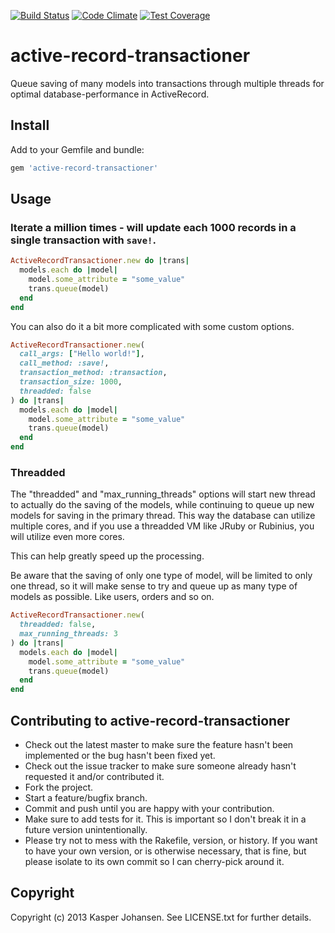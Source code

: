 [![Build Status](https://api.shippable.com/projects/540e7b993479c5ea8f9ec1f2/badge?branchName=master)](https://app.shippable.com/projects/540e7b993479c5ea8f9ec1f2/builds/latest)
[![Code Climate](https://codeclimate.com/github/kaspernj/active-record-transactioner/badges/gpa.svg)](https://codeclimate.com/github/kaspernj/active-record-transactioner)
[![Test Coverage](https://codeclimate.com/github/kaspernj/active-record-transactioner/badges/coverage.svg)](https://codeclimate.com/github/kaspernj/active-record-transactioner)

# active-record-transactioner

Queue saving of many models into transactions through multiple threads for optimal database-performance in ActiveRecord.

## Install

Add to your Gemfile and bundle:
```ruby
gem 'active-record-transactioner'
```

## Usage

### Iterate a million times - will update each 1000 records in a single transaction with `save!`.
```ruby
ActiveRecordTransactioner.new do |trans|
  models.each do |model|
    model.some_attribute = "some_value"
    trans.queue(model)
  end
end
```

You can also do it a bit more complicated with some custom options.
```ruby
ActiveRecordTransactioner.new(
  call_args: ["Hello world!"],
  call_method: :save!,
  transaction_method: :transaction,
  transaction_size: 1000,
  threadded: false
) do |trans|
  models.each do |model|
    model.some_attribute = "some_value"
    trans.queue(model)
  end
end
```

### Threadded

The "threadded" and "max_running_threads" options will start new thread to actually do the saving of the models, while continuing to queue up new models for saving in the primary thread. This way the database can utilize multiple cores, and if you use a threadded VM like JRuby or Rubinius, you will utilize even more cores.

This can help greatly speed up the processing.

Be aware that the saving of only one type of model, will be limited to only one thread, so it will make sense to try and queue up as many type of models as possible. Like users, orders and so on.

```ruby
ActiveRecordTransactioner.new(
  threadded: false,
  max_running_threads: 3
) do |trans|
  models.each do |model|
    model.some_attribute = "some_value"
    trans.queue(model)
  end
end
```

## Contributing to active-record-transactioner
 
* Check out the latest master to make sure the feature hasn't been implemented or the bug hasn't been fixed yet.
* Check out the issue tracker to make sure someone already hasn't requested it and/or contributed it.
* Fork the project.
* Start a feature/bugfix branch.
* Commit and push until you are happy with your contribution.
* Make sure to add tests for it. This is important so I don't break it in a future version unintentionally.
* Please try not to mess with the Rakefile, version, or history. If you want to have your own version, or is otherwise necessary, that is fine, but please isolate to its own commit so I can cherry-pick around it.

## Copyright

Copyright (c) 2013 Kasper Johansen. See LICENSE.txt for
further details.
